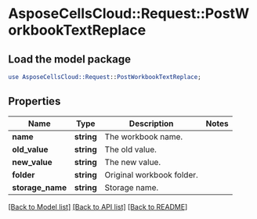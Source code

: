 # AsposeCellsCloud::Request::PostWorkbookTextReplace 

## Load the model package
```perl
use AsposeCellsCloud::Request::PostWorkbookTextReplace;
```

## Properties
Name | Type | Description | Notes
------------ | ------------- | ------------- | -------------
**name** | **string** | The workbook name. |
**old_value** | **string** | The old value. |
**new_value** | **string** | The new value. |
**folder** | **string** | Original workbook folder. |
**storage_name** | **string** | Storage name. |  

[[Back to Model list]](../README.md#documentation-for-requests) [[Back to API list]](../README.md#documentation-for-api-endpoints) [[Back to README]](../README.md)

